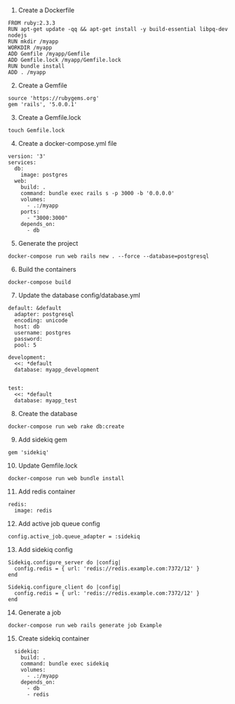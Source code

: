 1. Create a Dockerfile

```
FROM ruby:2.3.3
RUN apt-get update -qq && apt-get install -y build-essential libpq-dev nodejs
RUN mkdir /myapp
WORKDIR /myapp
ADD Gemfile /myapp/Gemfile
ADD Gemfile.lock /myapp/Gemfile.lock
RUN bundle install
ADD . /myapp
```

2. Create a Gemfile

```
source 'https://rubygems.org'
gem 'rails', '5.0.0.1'
```

3. Create a Gemfile.lock

`touch Gemfile.lock`

4. Create a docker-compose.yml file

```
version: '3'
services:
  db:
    image: postgres
  web:
    build: .
    command: bundle exec rails s -p 3000 -b '0.0.0.0'
    volumes:
      - .:/myapp
    ports:
      - "3000:3000"
    depends_on:
      - db
```

5. Generate the project

`docker-compose run web rails new . --force --database=postgresql`

6. Build the containers

`docker-compose build`

7. Update the database config/database.yml

```
default: &default
  adapter: postgresql
  encoding: unicode
  host: db
  username: postgres
  password:
  pool: 5

development:
  <<: *default
  database: myapp_development


test:
  <<: *default
  database: myapp_test
```

8. Create the database

`docker-compose run web rake db:create`

9. Add sidekiq gem

`gem 'sidekiq'`

10. Update Gemfile.lock

`docker-compose run web bundle install`

11. Add redis container

```
redis:
  image: redis
```

12. Add active job queue config

```
config.active_job.queue_adapter = :sidekiq
```

13. Add sidekiq config

```
Sidekiq.configure_server do |config|
  config.redis = { url: 'redis://redis.example.com:7372/12' }
end

Sidekiq.configure_client do |config|
  config.redis = { url: 'redis://redis.example.com:7372/12' }
end
```

14. Generate a job

`docker-compose run web rails generate job Example`

15. Create sidekiq container

```
  sidekiq:
    build: .
    command: bundle exec sidekiq
    volumes:
      - .:/myapp
    depends_on:
      - db
      - redis
```

